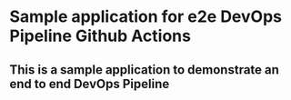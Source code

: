 # Sample application for e2e DevOps Pipeline Github Actions
## This is a sample application to demonstrate an end to end DevOps Pipeline


